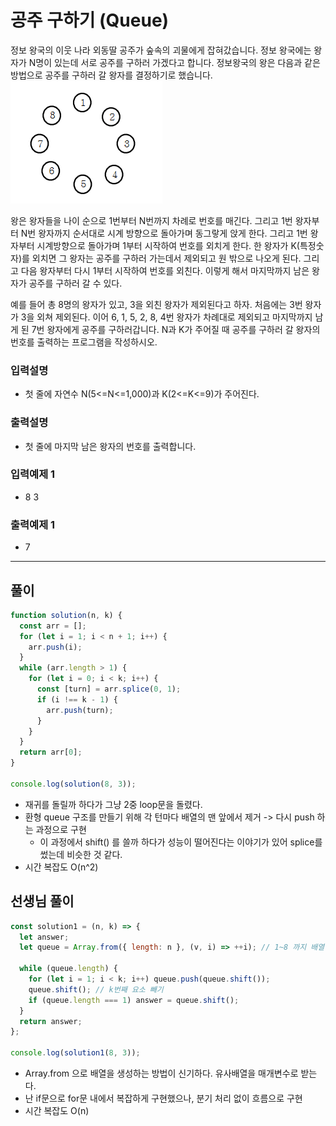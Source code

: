 # 공주 구하기 (Queue)

정보 왕국의 이웃 나라 외동딸 공주가 숲속의 괴물에게 잡혀갔습니다.
정보 왕국에는 왕자가 N명이 있는데 서로 공주를 구하러 가겠다고 합니다. 정보왕국의 왕은 다음과 같은 방법으로 공주를 구하러 갈 왕자를 결정하기로 했습니다.
![img__00](./img__00.png)

왕은 왕자들을 나이 순으로 1번부터 N번까지 차례로 번호를 매긴다. 그리고 1번 왕자부터 N번 왕자까지 순서대로 시계 방향으로 돌아가며 동그랗게 앉게 한다. 그리고 1번 왕자부터 시계방향으로 돌아가며 1부터 시작하여 번호를 외치게 한다. 한 왕자가 K(특정숫자)를 외치면 그 왕자는 공주를 구하러 가는데서 제외되고 원 밖으로 나오게 된다. 그리고 다음 왕자부터 다시 1부터 시작하여 번호를 외친다.
이렇게 해서 마지막까지 남은 왕자가 공주를 구하러 갈 수 있다.

예를 들어 총 8명의 왕자가 있고, 3을 외친 왕자가 제외된다고 하자. 처음에는 3번 왕자가 3을 외쳐 제외된다. 이어 6, 1, 5, 2, 8, 4번 왕자가 차례대로 제외되고 마지막까지 남게 된 7번 왕자에게 공주를 구하러갑니다.
N과 K가 주어질 때 공주를 구하러 갈 왕자의 번호를 출력하는 프로그램을 작성하시오.

### 입력설명

- 첫 줄에 자연수 N(5<=N<=1,000)과 K(2<=K<=9)가 주어진다.

### 출력설명

- 첫 줄에 마지막 남은 왕자의 번호를 출력합니다.

### 입력예제 1

- 8 3

### 출력예제 1

- 7

---

## 풀이

```js
function solution(n, k) {
  const arr = [];
  for (let i = 1; i < n + 1; i++) {
    arr.push(i);
  }
  while (arr.length > 1) {
    for (let i = 0; i < k; i++) {
      const [turn] = arr.splice(0, 1);
      if (i !== k - 1) {
        arr.push(turn);
      }
    }
  }
  return arr[0];
}

console.log(solution(8, 3));
```

- 재귀를 돌릴까 하다가 그냥 2중 loop문을 돌렸다.
- 환형 queue 구조를 만들기 위해 각 턴마다 배열의 맨 앞에서 제거 -> 다시 push 하는 과정으로 구현
  - 이 과정에서 shift() 를 쓸까 하다가 성능이 떨어진다는 이야기가 있어 splice를 썼는데 비슷한 것 같다.
- 시간 복잡도 O(n^2)

## 선생님 풀이

```js
const solution1 = (n, k) => {
  let answer;
  let queue = Array.from({ length: n }, (v, i) => ++i); // 1~8 까지 배열 생성

  while (queue.length) {
    for (let i = 1; i < k; i++) queue.push(queue.shift());
    queue.shift(); // k번째 요소 빼기
    if (queue.length === 1) answer = queue.shift();
  }
  return answer;
};

console.log(solution1(8, 3));
```

- Array.from 으로 배열을 생성하는 방법이 신기하다. 유사배열을 매개변수로 받는다.
- 난 if문으로 for문 내에서 복잡하게 구현했으나, 분기 처리 없이 흐름으로 구현
- 시간 복잡도 O(n)
